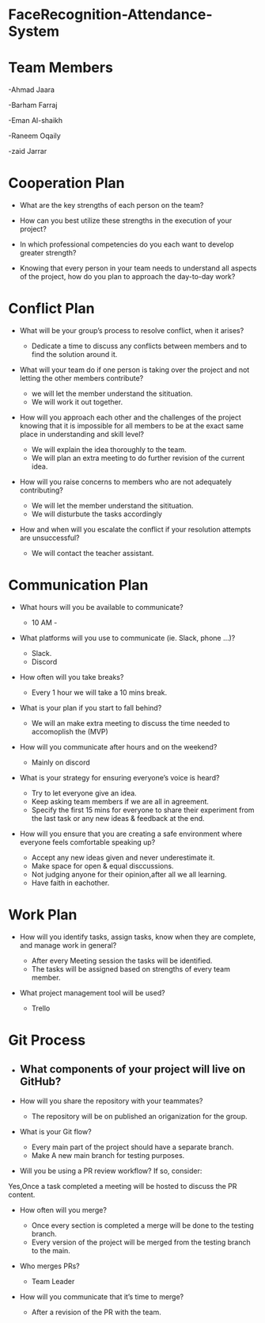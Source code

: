 # FaceRecognition-Attendance-System

# Team Members

-Ahmad Jaara 

-Barham Farraj

-Eman Al-shaikh

-Raneem Oqaily

-zaid Jarrar

# Cooperation Plan

- What are the key strengths of each person on the team?
  

- How can you best utilize these strengths in the execution of your project?
 

- In which professional competencies do you each want to develop greater strength?
 

- Knowing that every person in your team needs to understand all aspects of the project, how do you plan to approach the day-to-day work?
  

# Conflict Plan

- What will be your group’s process to resolve conflict, when it arises?
  - Dedicate a time to discuss any conflicts between members and to find the solution around it.

- What will your team do if one person is taking over the project and not letting the other members contribute?
  - we will let the member understand the sitituation.
  - We will work it out together.
 
- How will you approach each other and the challenges of the project knowing that it is impossible for all members to be at the exact same place in understanding and skill level?
  - We will explain the idea thoroughly to the team.
  - We will plan an extra meeting to do further revision of the current idea.
 
- How will you raise concerns to members who are not adequately contributing?
  - We will let the member understand the sitituation.
  - We will disturbute the tasks accordingly
 
- How and when will you escalate the conflict if your resolution attempts are unsuccessful? 
  - We will contact the teacher assistant.
    
# Communication Plan

- What hours will you be available to communicate?
  - 10 AM -

- What platforms will you use to communicate (ie. Slack, phone …)?
  - Slack.
  - Discord
  
- How often will you take breaks?
  - Every 1 hour we will take a 10 mins break.
 
- What is your plan if you start to fall behind?
  - We will an make extra meeting to discuss the time needed to accomoplish the (MVP)
  

- How will you communicate after hours and on the weekend? 
  - Mainly on discord 
  
- What is your strategy for ensuring everyone’s voice is heard?
  - Try to let everyone give an idea.
  - Keep asking team members if we are all in agreement.
  - Specify the first 15 mins for everyone to share their experiment from the last task or any new ideas & feedback at the end. 
  
- How will you ensure that you are creating a safe environment where everyone feels comfortable speaking up?
  - Accept any new ideas given and never underestimate it.
  - Make space for open & equal disccussions.
  - Not judging anyone for their opinion,after all we all learning.
  - Have faith in eachother.
 
# Work Plan

- How will you identify tasks, assign tasks, know when they are complete, and manage work in general?
  - After every Meeting session the tasks will be identified.
  - The tasks will be assigned based on strengths of every team member.
  
- What project management tool will be used?  
  - Trello

# Git Process

- What components of your project will live on GitHub?
  - 

- How will you share the repository with your teammates?
  - The repository will be on published an origanization for the group.
 
- What is your Git flow?
  - Every main part of the project should have a separate branch.
  - Make A new main branch for testing purposes.
  
- Will you be using a PR review workflow? If so, consider:

Yes,Once a task completed a meeting will be hosted to discuss the PR content.
  
- How often will you merge?
  - Once every section is completed a merge will be done to the testing branch.
  - Every version of the project will be merged from the testing branch to the main.
  
- Who merges PRs?
  - Team Leader
  
- How will you communicate that it’s time to merge?
  - After a revision of the PR with the team.
 
